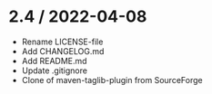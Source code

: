 # 2.4 / 2022-04-08

* Rename LICENSE-file
* Add CHANGELOG.md
* Add README.md
* Update .gitignore
* Clone of maven-taglib-plugin from SourceForge
